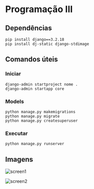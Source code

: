 # Programação III

## Dependências

```
pip install django==3.2.18
pip install dj-static django-stdimage
```

## Comandos úteis

### Iniciar
```
django-admin startproject nome .
django-admin startapp core
```

### Models

```
python manage.py makemigrations
python manage.py migrate
python manage.py createsuperuser
```

### Executar

```
python manage.py runserver
```

## Imagens

![screen1](/readme/s1.png)

![screen2](/readme/s1.png)